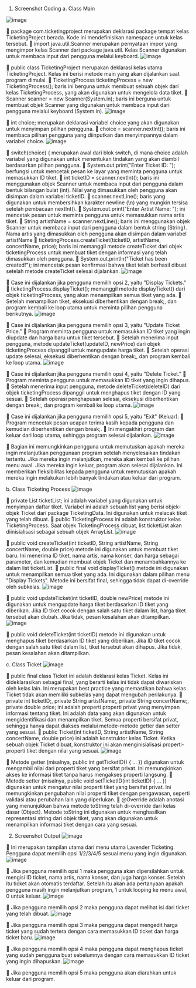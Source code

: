 1.	Screenshot Coding
a.	Class Main

 ![image](https://github.com/cherrysober/ticketing-program/assets/116480927/21b7cc99-5473-491b-9139-cee497acf67b)

	package com.ticketingproject merupakan deklarasi package tempat kelas TicketingProject berada. Kode ini mendefinisikan namespace untuk kelas tersebut.
	import java.util.Scanner merupakan pernyataan impor yang mengimpor kelas Scanner dari package java.util. Kelas Scanner digunakan untuk membaca input dari pengguna melalui keyboard.
![image](https://github.com/cherrysober/ticketing-program/assets/116480927/b8ffc4e7-21de-466e-97de-44be414f1394)

 
	public class TicketingProject merupakan deklarasi kelas utama TicketingProject. Kelas ini berisi metode main yang akan dijalankan saat program dimulai.
	TicketingProcess ticketingProcess = new TicketingProcess(); baris ini berguna untuk membuat sebuah objek dari kelas TicketingProcess, yang akan digunakan untuk mengelola data tiket.
	Scanner scanner = new Scanner(System.in); baris ini berguna untuk membuat objek Scanner yang digunakan untuk membaca input dari pengguna melalui keyboard (System.in).
![image](https://github.com/cherrysober/ticketing-program/assets/116480927/28b03207-a784-4df2-99d0-76a4cdc2b668)

 
	int choice; merupakan deklarasi variabel choice yang akan digunakan untuk menyimpan pilihan pengguna.
	choice = scanner.nextInt(); baris ini membaca pilihan pengguna yang diinputkan dan menyimpannya dalam variabel choice.
![image](https://github.com/cherrysober/ticketing-program/assets/116480927/55d3e031-0fbf-409f-8549-e0dd6df7de2a)

 
	switch(choice) { merupakan awal dari blok switch, di mana choice adalah variabel yang digunakan untuk menentukan tindakan yang akan diambil berdasarkan pilihan pengguna.
	System.out.print("Enter Ticket ID: "); berfungsi untuk mencetak pesan ke layar yang meminta pengguna untuk memasukkan ID tiket.
	int ticketID = scanner.nextInt(); baris ini menggunakan objek Scanner untuk membaca input dari pengguna dalam bentuk bilangan bulat (int). Nilai yang dimasukkan oleh pengguna akan disimpan dalam variabel ticketID.
	scanner.nextLine(); baris yang digunakan untuk membersihkan karakter newline (\n) yang mungkin tersisa setelah pembacaan nextInt(). 
	System.out.print("Enter Artist Name: ");  ini mencetak pesan untuk meminta pengguna untuk memasukkan nama artis tiket.
	String artistName = scanner.nextLine(); baris ini menggunakan objek Scanner untuk membaca input dari pengguna dalam bentuk string (String). Nama artis yang dimasukkan oleh pengguna akan disimpan dalam variabel artistName
	ticketingProcess.createTicket(ticketID, artistName, concertName, price); baris ini memanggil metode createTicket dari objek ticketingProcess untuk membuat tiket dengan informasi yang telah dimasukkan oleh pengguna.
	System.out.println("Ticket has been created!"); ini mencetak pesan konfirmasi bahwa tiket telah berhasil dibuat setelah metode createTicket selesai dijalankan.
![image](https://github.com/cherrysober/ticketing-program/assets/116480927/4d8ff7fd-cc2e-4fc9-acdd-4724caad9e86)

 
	Case ini dijalankan jika pengguna memilih opsi 2, yaitu "Display Tickets."
	ticketingProcess.displayTicket(); memanggil metode displayTicket() dari objek ticketingProcess, yang akan menampilkan semua tiket yang ada.
	Setelah menampilkan tiket, eksekusi diberhentikan dengan break;, dan program kembali ke loop utama untuk meminta pilihan pengguna berikutnya.
![image](https://github.com/cherrysober/ticketing-program/assets/116480927/f5480f58-d888-46b9-952e-0f99e2e6c5c4)

 
	Case ini dijalankan jika pengguna memilih opsi 3, yaitu "Update Ticket Price."
	Program meminta pengguna untuk memasukkan ID tiket yang ingin diupdate dan harga baru untuk tiket tersebut.
	Setelah menerima input pengguna, metode updateTicket(updateID, newPrice) dari objek ticketingProcess dipanggil untuk mengupdate harga tiket.
	Setelah operasi update selesai, eksekusi diberhentikan dengan break;, dan program kembali ke loop utama.
![image](https://github.com/cherrysober/ticketing-program/assets/116480927/f58a6fe8-9c8a-4aac-bef9-e26ab3b9b11e)

 
	Case ini dijalankan jika pengguna memilih opsi 4, yaitu "Delete Ticket."
	Program meminta pengguna untuk memasukkan ID tiket yang ingin dihapus.
	Setelah menerima input pengguna, metode deleteTicket(deleteID) dari objek ticketingProcess dipanggil untuk menghapus tiket dengan ID yang sesuai.
	Setelah operasi penghapusan selesai, eksekusi diberhentikan dengan break;, dan program kembali ke loop utama.
![image](https://github.com/cherrysober/ticketing-program/assets/116480927/82f23501-765a-43be-a64f-c023c95126f2)

 
	Case ini dijalankan jika pengguna memilih opsi 5, yaitu "Exit" (Keluar).
	Program mencetak pesan ucapan terima kasih kepada pengguna dan kemudian diberhentikan dengan break;.
	Ini mengakhiri program dan keluar dari loop utama, sehingga program selesai dijalankan.
![image](https://github.com/cherrysober/ticketing-program/assets/116480927/c3adec19-b724-4af4-bce2-feb734b565bd)

 
	Bagian ini memungkinkan pengguna untuk memutuskan apakah mereka ingin melanjutkan penggunaan program setelah menyelesaikan tindakan tertentu. Jika mereka ingin melanjutkan, mereka akan kembali ke pilihan menu awal. Jika mereka ingin keluar, program akan selesai dijalankan. Ini memberikan fleksibilitas kepada pengguna untuk memutuskan apakah mereka ingin melakukan lebih banyak tindakan atau keluar dari program.

b.	Class Ticketing Process
![image](https://github.com/cherrysober/ticketing-program/assets/116480927/73ef317f-9c31-4347-8076-99b2035881f0)
 
	private List<Ticket> ticketList; ini adalah variabel yang digunakan untuk menyimpan daftar tiket. Variabel ini adalah sebuah list yang berisi objek-objek Ticket dari package TicketingData. Ini digunakan untuk melacak tiket yang telah dibuat.
	public TicketingProcess ini adalah konstruktor kelas TicketingProcess. Saat objek TicketingProcess dibuat, list ticketList akan diinisialisasi sebagai sebuah objek ArrayList.
![image](https://github.com/cherrysober/ticketing-program/assets/116480927/40f97460-062d-443c-8c97-177200412be1)

 
	public void createTicket(int ticketID, String artistName, String concertName, double price)  metode ini digunakan untuk membuat tiket baru. Ini menerima ID tiket, nama artis, nama konser, dan harga sebagai parameter, dan kemudian membuat objek Ticket dan menambahkannya ke dalam list ticketList.
	public final void displayTicket() metode ini digunakan untuk menampilkan semua tiket yang ada. Ini digunakan dalam pilihan menu "Display Tickets". Metode ini bersifat final, sehingga tidak dapat di-override oleh subkelas.
![image](https://github.com/cherrysober/ticketing-program/assets/116480927/07c71e54-bedd-402e-b8b7-22dbf3a47b46)

 
	public void updateTicket(int ticketID, double newPrice) metode ini digunakan untuk mengupdate harga tiket berdasarkan ID tiket yang diberikan. Jika ID tiket cocok dengan salah satu tiket dalam list, harga tiket tersebut akan diubah. Jika tidak, pesan kesalahan akan ditampilkan.
![image](https://github.com/cherrysober/ticketing-program/assets/116480927/10241629-066c-4a0a-8923-2b4de0f1d6f2)


 
	public void deleteTicket(int ticketID) metode ini digunakan untuk menghapus tiket berdasarkan ID tiket yang diberikan. Jika ID tiket cocok dengan salah satu tiket dalam list, tiket tersebut akan dihapus. Jika tidak, pesan kesalahan akan ditampilkan.

c.	Class Ticket
![image](https://github.com/cherrysober/ticketing-program/assets/116480927/2e13256e-ad62-4b01-b2c6-6dc2344651ac)
 

	public final class Ticket ini adalah deklarasi kelas Ticket. Kelas ini dideklarasikan sebagai final, yang berarti kelas ini tidak dapat diwariskan oleh kelas lain. Ini merupakan best practice yang memastikan bahwa kelas Ticket tidak akan memiliki subkelas yang dapat mengubah perilakunya.
	private int ticketID;, private String artistName;, private String concertName;, private double price; ini adalah properti properti privat yang menyimpan informasi tentang tiket. Ini adalah data yang akan digunakan untuk mengidentifikasi dan menampilkan tiket. Semua properti bersifat privat, sehingga hanya dapat diakses melalui metode-metode getter dan setter yang sesuai.
	public Ticket(int ticketID, String artistName, String concertName, double price) ini adalah konstruktor kelas Ticket. Ketika sebuah objek Ticket dibuat, konstruktor ini akan menginisialisasi properti-properti tiket dengan nilai yang sesuai.
![image](https://github.com/cherrysober/ticketing-program/assets/116480927/0e473b4f-dbbb-4a55-97d2-a04a6b9d3b3c)

 
	Metode getter (misalnya, public int getTicketID() { ... }) digunakan untuk mengambil nilai dari properti tiket yang bersifat privat. Ini memungkinkan akses ke informasi tiket tanpa harus mengakses properti langsung.
	Metode setter (misalnya, public void setTicketID(int ticketID) { ... }) digunakan untuk mengatur nilai properti tiket yang bersifat privat. Ini memungkinkan pengubahan nilai properti tiket dengan pengawasan, seperti validasi atau perubahan lain yang diperlukan.
	@Override adalah anotasi yang menunjukkan bahwa metode toString telah di-override dari kelas dasar (Object). Metode toString ini digunakan untuk menghasilkan representasi string dari objek tiket, yang akan digunakan untuk menampilkan informasi tiket dengan cara yang sesuai.








2.	Screenshot Output
 ![image](https://github.com/cherrysober/ticketing-program/assets/116480927/4c11340e-ee4f-4dc7-9a5e-1820d3ebf027)

	Ini merupakan tampilan utama dari menu utama Lavender Ticketing. Pengguna dapat memilih opsi 1/2/3/4/5 sesuai menu yang ingin digunakan.
![image](https://github.com/cherrysober/ticketing-program/assets/116480927/f9067de8-d662-4712-bf00-001173dd78b1)

 
	Jika pengguna memilih opsi 1 maka pengguna akan dipersilahkan untuk mengisi ID ticket, nama artis, nama konser, dan juga harga konser. Setelah itu ticket akan otomatis terdaftar. Setelah itu akan ada pertanyaan apakah pengguna masih ingin melanjutkan program, 1 untuk looping ke menu awal, 0 untuk keluar.
![image](https://github.com/cherrysober/ticketing-program/assets/116480927/20f7094c-eda9-4857-9b57-e1d1c3340a59)



 
	Jika pengguna memilih opsi 2 maka pengguna dapat melihat isi dari ticket yang telah dibuat.
![image](https://github.com/cherrysober/ticketing-program/assets/116480927/9c2df202-827b-4121-95c1-d6d8b57d23bc)

 
	Jika pengguna memilih opsi 3 maka pengguna dapat mengedit harga ticket yang sudah tertera dengan cara memasukkan ID ticket dan harga ticket baru.
![image](https://github.com/cherrysober/ticketing-program/assets/116480927/4c100fe0-8add-43a3-85ba-9349fd022f7f)

 
	Jika pengguna memilih opsi 4 maka pengguna dapat menghapus ticket yang sudah pengguna buat sebelumnya dengan cara memasukkan ID ticket yang ingin dihapuskan.
![image](https://github.com/cherrysober/ticketing-program/assets/116480927/ec0a1ba7-d4e7-42e6-ae22-057a77d4c713)



 
	Jika pengguna memilih opsi 5 maka pengguna akan diarahkan untuk keluar dari program.
